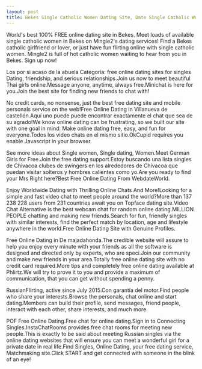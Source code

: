 ```yaml
---
layout: post
title: Bekes Single Catholic Women Dating Site, Date Single Catholic Women in Bekes | Free Online Dating
---
```


World's best 100% FREE online dating site in Bekes. Meet loads of available single catholic women in Bekes on Mingle2's dating services! Find a Bekes catholic girlfriend or lover, or just have fun flirting online with single catholic women. Mingle2 is full of hot catholic women waiting to hear from you in Bekes. Sign up now!


Los por si acaso de la abuela Categoría: free online dating sites for singles️ Dating, friendship, and serious relationships.Join us now to meet beautiful Thai girls online.Message anyone, anytime, always free.Minichat is here for you.Join the best site for finding new friends to chat with!




No credit cards, no nonsense, just the best free dating site and mobile personals service on the web!Free Online Dating in Villanueva de castellón.Aquí uno puede puede encontrar exactamente el chat que sea de su agrado!We know online dating can be frustrating, so we built our site with one goal in mind: Make online dating free, easy, and fun for everyone.Todos los video chats en el mismo sitio.OkCupid requires you enable Javascript in your browser.




See more ideas about Single women, Single dating, Women.Meet German Girls for Free.Join the free dating support.Estoy buscando una lista singles de Chivacoa clubes de swingers en los alrededores de Chivacoa que puedan visitar solteros y hombres calientes como yo.Are you ready to find your Mrs Right here?Best Free Online Dating From WebdateWorld.




Enjoy Worldwide Dating with Thrilling Online Chats And More!Looking for a simple and fast video chat to meet people around the world?More than 137 238 228 users from 231 countries await you on Topface dating site.Video Chat Alternative is the best webcam chat for random online dating.MILLION PEOPLE chatting and making new friends.Search for fun, friendly singles with similar interests, find the perfect match by location, age and lifestyle anywhere in the world.Free Online Dating Site with Genuine Profiles.




Free Online Dating in De majadahonda.The credible website will assure to help you enjoy every minute with your friends as all the software is designed and directed only by experts, who are speci.Join our community and make new friends in your area.Totally free online dating site with no credit card required.More tips and completely free online dating available at Phlirtz.We will try to prove it to you and provide a maximum of communication, that you can get without spending a penny.




RussianFlirting, active since July 2015.Con garantía del motor.Find people who share your interests.Browse the personals, chat online and start dating.Members can build their profile, send messages, friend people, interact with each other, share interests, and much more.




POF Free Online Dating.Free chat for online dating.Sign in to Connecting Singles.InstaChatRooms provides free chat rooms for meeting new people.This is exactly to be said about meeting Russian singles via the online dating websites that will ensure you can meet a wonderful girl for a private date in real life.Find Singles, Online Dating, your free dating service, Matchmaking site.Click START and get connected with someone in the blink of an eye!




